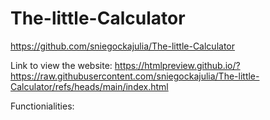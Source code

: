 # The-little-Calculator
https://github.com/sniegockajulia/The-little-Calculator

Link to view the website:
https://htmlpreview.github.io/?https://raw.githubusercontent.com/sniegockajulia/The-little-Calculator/refs/heads/main/index.html

Functionialities:
